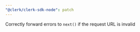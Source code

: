 ```yaml
---
"@clerk/clerk-sdk-node": patch
---
```


Correctly forward errors to `next()` if the request URL is invalid
